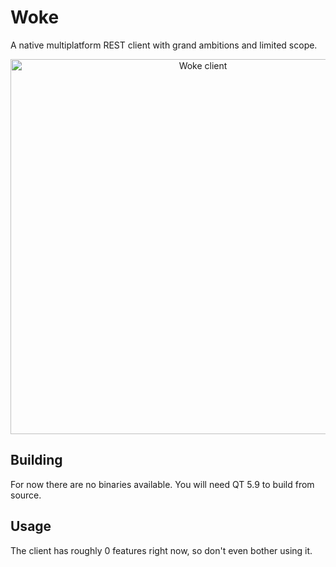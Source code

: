 # Woke
A native multiplatform REST client with grand ambitions and limited scope.

<p align="center">
  <img width="600" alt="Woke client" src="http://i.imgur.com/qE2wqJz.png">
</p>

## Building
For now there are no binaries available. You will need QT 5.9 to build from source.

## Usage
The client has roughly 0 features right now, so don't even bother using it.


